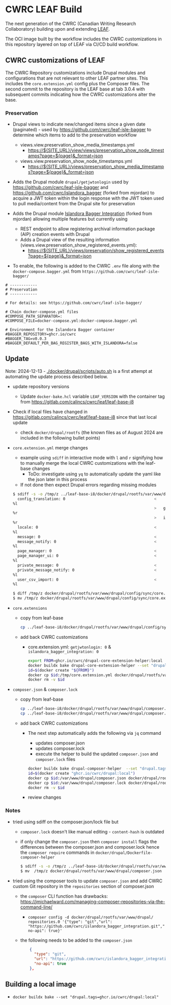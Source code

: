 # CWRC LEAF Build

The next generation of the CWRC (Canadian Writing Research Collaboratory) building upon and extending [LEAF](https://gitlab.com/calincs/cwrc/leaf/leaf-base-i8).

The OCI image built by the workflow includes the CWRC customizations in this repository layered on top of LEAF via CI/CD build workflow.

## CWRC customizations of LEAF

The CWRC Repository customizations include Drupal modules and configurations that are not relevant to other LEAF partner sites. This includes the `core.extension.yml` config plus the Composer files. The second commit to the repository is the LEAF base at tab 3.0.4 with subsequent commits indicating how the CWRC customizations alter the base.

### Preservation

* Drupal views to indicate new/changed items since a given date (paginated) - used by <https://github.com/cwrc/leaf-isle-bagger> to determine which items to add to the preservation workflow
  * views.view.preservation_show_media_timestamps.yml
    * <https://${SITE_URL}/view/views/preservation_show_node_timestamps?page=${page}&_format=json>
  * views.view.preservation_show_node_timestamps.yml
    * <https://${SITE_URL}/views/preservation_show_media_timestamps?page=${page}&_format=json>

* Adds the Drupal module `drupal/getjwtonlogin` used by <https://github.com/cwrc/leaf-isle-bagger> and <https://github.com/cwrc/islandora_bagger> (forked from mjordan) to acquire a JWT token within the login response with the JWT token used to pull media/content from the Drupal site for preservation

* Adds the Drupal module [Islandora Bagger Integration](https://github.com/cwrc/islandora_bagger_integration) (forked from mjordan) allowing multiple features but currently using
  * REST endpoint to allow registering archival information package (AIP) creation events with Drupal
  * Adds a Drupal view of the resulting information (views.view.preservation_show_registered_events.yml):
    * <https://${SITE_URL}/views/preservation/show_registered_events?page=${page}&_format=json>

* To enable, the following is added to the CWRC `.env` file along with the `docker-compose.bagger.yml` from `https://github.com/cwrc/leaf-isle-bagger/`

``` env
# ------------
# Preservation
# ------------

# For details: see https://github.com/cwrc/leaf-isle-bagger/

# Chain docker-compose.yml files
#COMPOSE_PATH_SEPARATOR=:
#COMPOSE_FILE=docker-compose.yml:docker-compose.bagger.yml

# Environment for the Islandora Bagger container
#BAGGER_REPOSITORY=ghcr.io/cwrc
#BAGGER_TAG=v0.0.3
#BAGGER_DEFAULT_PER_BAG_REGISTER_BAGS_WITH_ISLANDORA=false
```

## Update

Note: 2024-12-13 - [./docker/drupal/scripts/auto.sh](./docker/drupal/scripts/auto.sh) is a first attempt at automating the update process described below.

* update repository versions
  * Update `docker-bake.hcl` variable `LEAF_VERSION` with the container tag from <https://gitlab.com/calincs/cwrc/leaf/leaf-base-i8>
* Check if local files have changed in <https://gitlab.com/calincs/cwrc/leaf/leaf-base-i8> since that last local update
  * check `docker/drupal/rootfs` (the known files as of August 2024 are included in the following bullet points)
* `core.extension.yml` merge changes
  * example using `sdiff` in interactive mode with `l` and `r` signifying how to manually merge the local CWRC customizations with the leaf-base changes
    * ToDo: investigate using `yq` to automatically update the yaml like the json later in this process
  * If not done then expect Drupal errors regarding missing modules

  ``` bash
  $ sdiff -s -o /tmp/z ../leaf-base-i8/docker/drupal/rootfs/var/www/drupal/config/sync/core.extension.yml docker/drupal/rootfs/var/www/drupal/config/sync/core.extension.yml
    config_translation: 0                                       <
  %l
                                                                >   getjwtonlogin: 0
  %r
                                                                >   islandora_bagger_integration: 0
  %r
    locale: 0                                                   <
  %l
    message: 0                                                  <
    message_notify: 0                                           <
  %l
    page_manager: 0                                             <
    page_manager_ui: 0                                          <
  %l
    private_message: 0                                          <
    private_message_notify: 0                                   <
  %l
    user_csv_import: 0                                          <
  %l

  $ diff /tmp/z docker/drupal/rootfs/var/www/drupal/config/sync/core.extension.yml
  $ mv /tmp/z docker/drupal/rootfs/var/www/drupal/config/sync/core.extension.yml
  ```

* `core.extensions`

  * copy from leaf-base
    ``` bash
    cp ../leaf-base-i8/docker/drupal/rootfs/var/www/drupal/config/sync/core.extension.yml docker/drupal/rootfs/var/www/drupal/config/sync/
    ```

  * add back CWRC customizations
    * core.extension.yml: `getjwtonlogin: 0` & `islandora_bagger_integration: 0`


      ``` bash
      export FROM=ghcr.io/cwrc/drupal-core-extension-helper:local
      docker buildx bake drupal-core-extension-helper --set "drupal.tags=${FROM}"
      id=$(docker create "${FROM}")
      docker cp $id:/tmp/core.extension.yml docker/drupal/rootfs/var/www/drupal/config/sync/core.extension.yml
      docker rm -v $id
      ```


* `composer.json` & `composer.lock`

  * copy from leaf-base

    ``` bash
    cp ../leaf-base-i8/docker/drupal/rootfs/var/www/drupal/composer.json docker/drupal/rootfs/var/www/drupal/
    cp ../leaf-base-i8/docker/drupal/rootfs/var/www/drupal/composer.lock docker/drupal/rootfs/var/www/drupal/
    ```

  * add back CWRC customizations
    * The next step automatically adds the following via `jq` command
      * updates composer.json
      * updates composer.lock
      * execute the helper to build the updated `composer.json` and `composer.lock` files

      ``` bash
      docker buildx bake drupal-composer-helper  --set "drupal.tags=ghcr.io/cwrc/drupal:local"
      id=$(docker create "ghcr.io/cwrc/drupal:local")
      docker cp $id:/var/www/drupal/composer.json docker/drupal/rootfs/var/www/drupal/
      docker cp $id:/var/www/drupal/composer.lock docker/drupal/rootfs/var/www/drupal/
      docker rm -v $id
      ```

    * review changes

### Notes

* tried using sdiff on the composer.json/lock file but
  * `composer.lock` doesn't like manual editing - `content-hash` is outdated
  * if only change the `composer.json` then `composer install` flags the differences between the composer.json and composer.lock hence the `composer require` commands in `docker/drupal/Dockerfile-composer-helper`

    ``` bash
    $ sdiff -s -o /tmp/z ../leaf-base-i8/docker/drupal/rootfs/var/www/drupal/composer.json docker/drupal/rootfs/var/www/drupal/composer.json
    $ mv  /tmp/z docker/drupal/rootfs/var/www/drupal/composer.json
    ```

* tried using the composer tools to update `composer.json` and add CWRC custom Git repository in the `repositories` section of composer.json
  * the `composer` CLI function has drawbacks: <https://jmichaelward.com/managing-composer-repositories-via-the-command-line/>
    * `composer config -d docker/drupal/rootfs/var/www/drupal/ repositories.0 '{"type": "git","url": "https://github.com/cwrc/islandora_bagger_integration.git","no-api": true}'`
  * the following needs to be added to the `composer.json`

    ``` json
        {
          "type": "git",
          "url": "https://github.com/cwrc/islandora_bagger_integration.git",
          "no-api": true
        },
    ```



## Building a local image

* `docker buildx bake --set "drupal.tags=ghcr.io/cwrc/drupal:local"`

